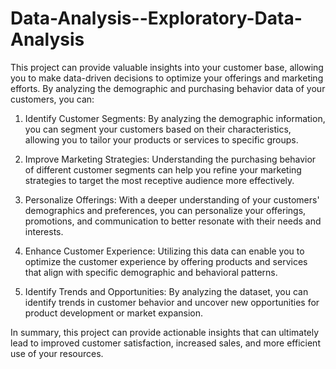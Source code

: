 # Data-Analysis--Exploratory-Data-Analysis
This project can provide valuable insights into your customer base, allowing you to make data-driven decisions to optimize your offerings and marketing efforts. By analyzing the demographic and purchasing behavior data of your customers, you can:

1. Identify Customer Segments: By analyzing the demographic information, you can segment your customers based on their characteristics, allowing you to tailor your products or services to specific groups.

2. Improve Marketing Strategies: Understanding the purchasing behavior of different customer segments can help you refine your marketing strategies to target the most receptive audience more effectively.

3. Personalize Offerings: With a deeper understanding of your customers' demographics and preferences, you can personalize your offerings, promotions, and communication to better resonate with their needs and interests.

4. Enhance Customer Experience: Utilizing this data can enable you to optimize the customer experience by offering products and services that align with specific demographic and behavioral patterns.

5. Identify Trends and Opportunities: By analyzing the dataset, you can identify trends in customer behavior and uncover new opportunities for product development or market expansion.

In summary, this project can provide actionable insights that can ultimately lead to improved customer satisfaction, increased sales, and more efficient use of your resources.  

